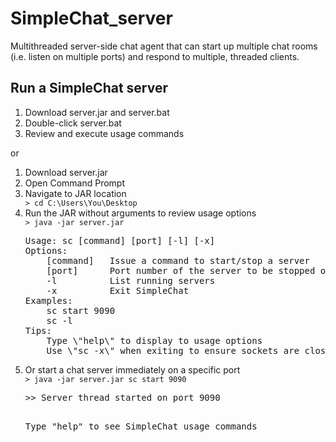 SimpleChat_server
=================

Multithreaded server-side chat agent that can start up multiple chat rooms (i.e. listen on multiple ports) and respond to multiple, threaded clients.

## Run a SimpleChat server

<ol>
<li>Download server.jar and server.bat</li>
<li>Double-click server.bat</li>
<li>Review and execute usage commands</li>
</ol>

or

<ol>
<li>Download server.jar</li>
<li>Open Command Prompt</li>
<li>Navigate to JAR location</li>
<code>> cd C:\Users\You\Desktop</code>
<li>Run the JAR without arguments to review usage options</li>
<code>> java -jar server.jar </code>
<pre>
Usage: sc [command] [port] [-l] [-x]
Options: 
	[command]	Issue a command to start/stop a server
	[port]		Port number of the server to be stopped or started
	-l			List running servers
	-x			Exit SimpleChat
Examples: 
	sc start 9090
	sc -l
Tips:
	Type \"help\" to display to usage options
	Use \"sc -x\" when exiting to ensure sockets are closed appropriately.
</pre>
<li>Or start a chat server immediately on a specific port</li>
<code>> java -jar server.jar sc start 9090</code>
<pre>
>> Server thread started on port 9090

Type "help" to see SimpleChat usage commands
</pre>
</ol>


